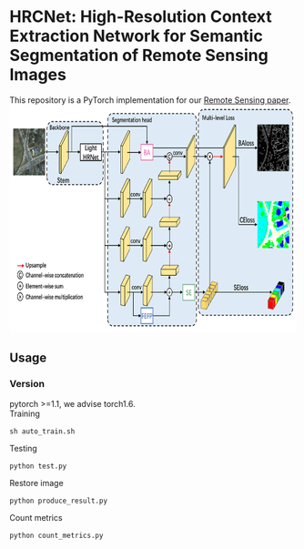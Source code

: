 # HRCNet: High-Resolution Context Extraction Network for Semantic Segmentation of Remote Sensing Images
This repository is a PyTorch implementation for our [Remote Sensing paper](https://www.mdpi.com/2072-4292/13/1/71).  
<img src="hrcnet.png" width="800" height="400" alt="HRCNet Framework"/><br/>
## Usage  
### Version
pytorch >=1.1, we advise torch1.6.  
Training
```
sh auto_train.sh
```
Testing
```
python test.py
```
Restore image
```
python produce_result.py
```
Count metrics
```
python count_metrics.py
```
